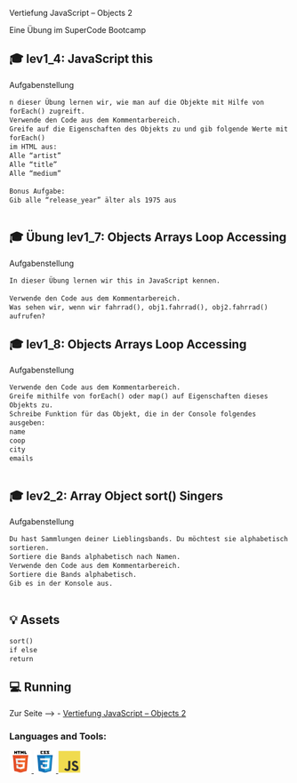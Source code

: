 Vertiefung JavaScript – Objects 2

Eine Übung im SuperCode Bootcamp

## 🎓 lev1_4: JavaScript this

Aufgabenstellung

```
n dieser Übung lernen wir, wie man auf die Objekte mit Hilfe von forEach() zugreift.
Verwende den Code aus dem Kommentarbereich.
Greife auf die Eigenschaften des Objekts zu und gib folgende Werte mit forEach()
im HTML aus:
Alle “artist”
Alle “title”
Alle “medium”

Bonus Aufgabe:
Gib alle “release_year” älter als 1975 aus


```

## 🎓 Übung lev1_7: Objects Arrays Loop Accessing

Aufgabenstellung

```
In dieser Übung lernen wir this in JavaScript kennen.

Verwende den Code aus dem Kommentarbereich.
Was sehen wir, wenn wir fahrrad(), obj1.fahrrad(), obj2.fahrrad() aufrufen?

```

## 🎓 lev1_8: Objects Arrays Loop Accessing

Aufgabenstellung

```
Verwende den Code aus dem Kommentarbereich.
Greife mithilfe von forEach() oder map() auf Eigenschaften dieses Objekts zu.
Schreibe Funktion für das Objekt, die in der Console folgendes ausgeben:
name
coop
city
emails


```

## 🎓 lev2_2: Array Object sort() Singers

Aufgabenstellung

```
Du hast Sammlungen deiner Lieblingsbands. Du möchtest sie alphabetisch sortieren.
Sortiere die Bands alphabetisch nach Namen.
Verwende den Code aus dem Kommentarbereich.
Sortiere die Bands alphabetisch.
Gib es in der Konsole aus.


```

## 💡 Assets

```
sort()
if else
return

```

## 💻 Running

Zur Seite —> - [Vertiefung JavaScript – Objects 2](https://jennijennina.github.io/JS_Vertiefung_Objects2)

<p align="left">
</p>

<h3 align="left">Languages and Tools:</h3>
<p align="left"> <a href="https://www.w3schools.com/html/" target="_blank" rel="noreferrer"> <img src="https://raw.githubusercontent.com/devicons/devicon/master/icons/html5/html5-original-wordmark.svg" alt="html5" width="40" height="40"/> </a>
<a href="https://www.w3schools.com/css/" target="_blank" rel="noreferrer"> <img src="https://raw.githubusercontent.com/devicons/devicon/master/icons/css3/css3-original-wordmark.svg" alt="css3" width="40" height="40"/> </a> 
<a href="https://www.w3schools.com/css/" target="_blank" rel="noreferrer"> <img src="https://raw.githubusercontent.com/devicons/devicon/master/icons/javascript/javascript-original.svg" alt="css3" width="40" height="40"/> </a> </p>
